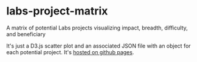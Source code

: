 # labs-project-matrix
A matrix of potential Labs projects visualizing impact, breadth, difficulty, and beneficiary

It's just a D3.js scatter plot and an associated JSON file with an object for each potential project.  It's [hosted on github pages](https://nycplanning.github.io/labs-project-matrix/).

